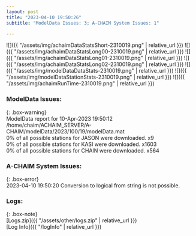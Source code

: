```yaml
---
layout: post
title: "2023-04-10 19:50:26"
subtitle: "ModelData Issues: 3; A-CHAIM System Issues: 1"

---
```


![]({{ "/assets/img/achaimDataStatsShort-2310019.png" | relative_url }})
![]({{ "/assets/img/achaimDataStatsLong00-2310019.png" | relative_url }})
![]({{ "/assets/img/achaimDataStatsLong01-2310019.png" | relative_url }})
![]({{ "/assets/img/achaimDataStatsLong02-2310019.png" | relative_url }})
![]({{ "/assets/img/modelDataDataStats-2310019.png" | relative_url }})
![]({{ "/assets/img/modelDataStationStats-2310019.png" | relative_url }})
![]({{ "/assets/img/achaimRunTime-2310019.png" | relative_url }})


### ModelData Issues:  
  
{: .box-warning}  
 ModelData report for 10-Apr-2023 19:50:12   
 /home/chaim/ACHAIM_SERVER/A-CHAIM/modelData/2023/100/19/modelData.mat   
 0% of all possible stations for JASON were downloaded. x9   
 0% of all possible stations for KASI were downloaded. x1603   
 0% of all possible stations for CHAIN were downloaded. x564   
  
### A-CHAIM System Issues:  
  
{: .box-error}  
2023-04-10 19:50:20 Conversion to logical from string is not possible.  

### Logs:  
  
{: .box-note}  
[Logs.zip]({{ "/assets/other/logs.zip" | relative_url }})  
[Log Info]({{ "/logInfo" | relative_url }})  
